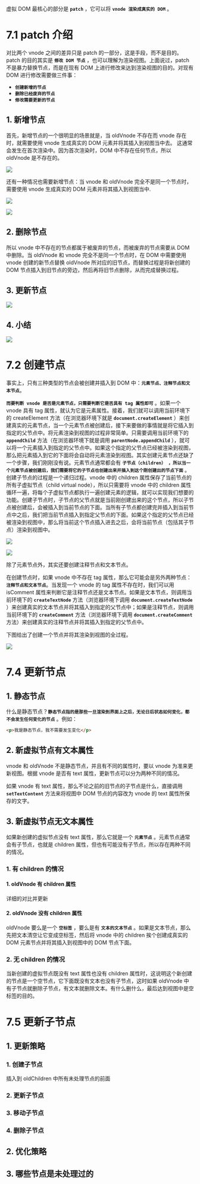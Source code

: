 虚拟 DOM 最核心的部分是 **`patch`** ，它可以将  **`vnode 渲染成真实的 DOM`** 。 



# 7.1 patch 介绍

对比两个 vnode 之间的差异只是 patch 的一部分，这是手段，而不是目的。patch 的目的其实是 **`修改 DOM 节点`** ，也可以理解为渲染视图。上面说过，patch 不是暴力替换节点，而是在现有 DOM 上进行修改来达到渲染视图的目的。对现有 DOM 进行修改需要做三件事：

* **`创建新增的节点`** 
* **`删除已经废弃的节点`** 
* **`修改需要更新的节点`**                                                                                                                                                                                                                                                                                                                                                                                                                                                                        

   

## 1. 新增节点                                      

首先，新增节点的一个很明显的场景就是，当 oldVnode 不存在而 vnode 存在时，就需要使用 vnode 生成真实的 DOM 元素并将其插入到视图当中去。                   这通常会发生在首次渲染中。因为首次渲染时，DOM 中不存在任何节点，所以 oldVnode 是不存在的。 

![](https://github.com/WqhForGitHub/Vue.js/blob/vue2%E6%BA%90%E4%BB%A3%E7%A0%81%E8%A7%A3%E6%9E%90/%E6%B7%B1%E5%85%A5%E6%B5%85%E5%87%BA%20Vue.js/static/7/7.1.png?raw=true)

还有一种情况也需要新增节点：当 vnode 和 oldVnode 完全不是同一个节点时，需要使用 vnode 生成真实的 DOM 元素并将其插入到视图当中.

![](https://github.com/WqhForGitHub/Vue.js/blob/vue2%E6%BA%90%E4%BB%A3%E7%A0%81%E8%A7%A3%E6%9E%90/%E6%B7%B1%E5%85%A5%E6%B5%85%E5%87%BA%20Vue.js/static/7/7.2.png?raw=true)

![](https://github.com/WqhForGitHub/Vue.js/blob/vue2%E6%BA%90%E4%BB%A3%E7%A0%81%E8%A7%A3%E6%9E%90/%E6%B7%B1%E5%85%A5%E6%B5%85%E5%87%BA%20Vue.js/static/7/7.3.png?raw=true)



## 2. 删除节点

所以 vnode 中不存在的节点都属于被废弃的节点，而被废弃的节点需要从 DOM 中删除。当 oldVnode 和 vnode 完全不是同一个节点时，在 DOM 中需要使用 vnode 创建的新节点替换 oldVnode 所对应的旧节点，而替换过程是将新创建的 DOM 节点插入到旧节点的旁边，然后再将旧节点删除，从而完成替换过程。                                                                                                                                                                                                                                                                                                                                                                                                                                                                                                                                                                                                                                       



## 3. 更新节点

![](https://github.com/WqhForGitHub/Vue.js/blob/vue2%E6%BA%90%E4%BB%A3%E7%A0%81%E8%A7%A3%E6%9E%90/%E6%B7%B1%E5%85%A5%E6%B5%85%E5%87%BA%20Vue.js/static/7/7.4.png?raw=true)



## 4. 小结

![](https://github.com/WqhForGitHub/Vue.js/blob/vue2%E6%BA%90%E4%BB%A3%E7%A0%81%E8%A7%A3%E6%9E%90/%E6%B7%B1%E5%85%A5%E6%B5%85%E5%87%BA%20Vue.js/static/7/7.5.png?raw=true)





# 7.2 创建节点

事实上，只有三种类型的节点会被创建并插入到 DOM 中：**`元素节点、注释节点和文本节点`**。                                                                                        

**`而要判断 vnode 是否是元素节点，只需要判断它是否具有 tag 属性即可`** 。如果一个 vnode 具有 tag 属性，就认为它是元素属性。接着，我们就可以调用当前环境下的 createElement 方法（在浏览器环境下就是 **`document.createElement`** ）来创建真实的元素节点，当一个元素节点被创建后，接下来要做的事情就是将它插入到指定的父节点中。将元素渲染到视图的过程非常简单。只需要调用当前环境下的 **`appendChild`** 方法（在浏览器环境下就是调用 **`parentNode.appendChild`** ），就可以将一个元素插入到指定的父节点中。如果这个指定的父节点已经被渲染到视图，那么把元素插入到它的下面将会自动将元素渲染到视图。其实创建元素节点还缺了一个步骤，我们刚刚没有说。元素节点通常都会有 **`子节点（children） ，所以当一个元素节点被创建后，我们需要将它的子节点也创建出来并插入到这个刚创建出的节点下面`** 。创建子节点的过程是一个递归过程。vnode 中的 children 属性保存了当前节点的所有子虚拟节点（child virtual node），所以只需要将 vnode 中的 children 属性循环一遍，将每个子虚拟节点都执行一遍创建元素的逻辑，就可以实现我们想要的                                                                                                                                                                                                                                                                                                                                                                                                                                                                                                                                                                                                                                                                      功能。创建子节点时，子节点的父节点就是当前刚创建出来的这个节点，所以子节点被创建后，会被插入到当前节点的下面。当所有子节点都创建完并插入到当前节点中之后，我们把当前节点插入到指定父节点的下面。如果这个指定的父节点已经被渲染到视图中，那么将当前这个节点插入进去之后，会将当前节点（包括其子节点）渲染到视图中。



![](https://github.com/WqhForGitHub/Vue.js/blob/vue2%E6%BA%90%E4%BB%A3%E7%A0%81%E8%A7%A3%E6%9E%90/%E6%B7%B1%E5%85%A5%E6%B5%85%E5%87%BA%20Vue.js/static/7/7.6.png?raw=true)



![](https://github.com/WqhForGitHub/Vue.js/blob/vue2%E6%BA%90%E4%BB%A3%E7%A0%81%E8%A7%A3%E6%9E%90/%E6%B7%B1%E5%85%A5%E6%B5%85%E5%87%BA%20Vue.js/static/7/7.7.png?raw=true)

除了元素节点外，其实还要创建注释节点和文本节点。

在创建节点时，如果 vnode 中不存在 tag 属性，那么它可能会是另外两种节点：**`注释节点和文本节点`**。当发现一个 vnode 的 tag 属性不存在时，我们可以用 isComment 属性来判断它是注释节点还是文本节点。如果是文本节点，则调用当前环境下的 **`createTextNode`** 方法（浏览器环境下调用 **`document.createTextNode`** ）来创建真实的文本节点并将其插入到指定的父节点中；如果是注释节点，则调用当前环境下的 **`createComment`** 方法（浏览器环境下调用 **`document.createComment`** 方法）来创建真实的注释节点并将其插入到指定的父节点中。



下图给出了创建一个节点并将其渲染到视图的全过程。

![](https://github.com/WqhForGitHub/Vue.js/blob/vue2%E6%BA%90%E4%BB%A3%E7%A0%81%E8%A7%A3%E6%9E%90/%E6%B7%B1%E5%85%A5%E6%B5%85%E5%87%BA%20Vue.js/static/7/7.8.png?raw=true)



# 7.4 更新节点                                               



## 1. 静态节点

什么是静态节点？**`静态节点指的是那些一旦渲染到界面上之后，无论日后状态如何变化，都不会发生任何变化的节点`**                                                                                                                                                                                                                                                                                                                                                                                                                                                                                         。例如：

```html
<p>我是静态节点，我不需要发生变化</p>
```



## 2. 新虚拟节点有文本属性                                                                                                                      

vnode 和 oldVnode 不是静态节点，并且有不同的属性时，要以 vnode 为准来更新视图。根据 vnode 是否有 text 属性，更新节点可以分为两种不同的情况。

如果 vnode 有 text 属性，那么不论之前的旧节点的子节点是什么，直接调用 **`setTextContent`**  方法来将视图中 DOM 节点的内容改为 vnode 的 text 属性所保存的文字。                                                                                                                                                                                                                                                                    



## 3. 新虚拟节点无文本属性

如果新创建的虚拟节点没有 text 属性，那么它就是一个 **`元素节点`** 。元素节点通常会有子节点，也就是 children 属性，但也有可能没有子节点，所以存在两种不同的情况。



### 1. 有 children 的情况

#### 1. oldVnode 有 children 属性

详细的对比并更新                                                                                                                                                                 



#### 2. oldVnode 没有 children 属性

oldVnode 要么是一个 **`空标签`** ，要么是有 **`文本的文本节点`** 。如果是文本节点，那么先把文本清空让它变成空标签，然后将 vnode 中的 children 挨个创建成真实的 DOM 元素节点并将其插入到视图中的 DOM 节点下面。                                                                                                                                                                                                                                                             



### 2. 无 children 的情况

当新创建的虚拟节点既没有 text 属性也没有 children 属性时，这说明这个新创建的节点是一个空节点，它下面既没有文本也没有子节点，这时如果 oldVnode 中有子节点就删除子节点，有文本就删除文本。有什么删什么，最后达到视图中是空标签的目的。





# 7.5 更新子节点



## 1. 更新策略



### 1. 创建子节点                      

插入到 oldChildren 中所有未处理节点的前面

### 2. 更新子节点



### 3. 移动子节点



### 4. 删除子节点                                                                                                                                                                                                                                                                 



## 2. 优化策略

  





## 3. 哪些节点是未处理过的

​                                                                                                                                                                                                                                                                                                                                                                                                                                                                                                                                                                                                                                                                                                                                                                                                                                                                                                                                                                                                                                                                                                                                                                                                                                                                                                                                                                                                                                                                                                                                                                                                                                                                                                                                                                                                                                                                                                                                                                                                                                                                                                                                                                                                                                                                                                                                                                                                                                                                                                                                                                                                                                                                                                                                                                                                                                                                                                                                                                                                                                                                                                                                                                                                                                                                                                                                                                                                                                                                                                                                                                                                                                                                                                                                                                                                                                                                                                                                                                                                                                                                                                                                                                                                                                                                                                                                                                                                                                                                                                                                                                                                                                                                                                                                                                                                                                                                                                                                                                                                                                                                                                                                                                                                                                                                                                                                                                                                                                                                                                                                                                                                                                                                                                                                                                                                                                                                                                                                                                                                                                                                                                                                                                                                                                                                                                                                                                                                                                                                                                                                                                                                                                                                                                                                                                                                                                                                                                                                                                                                                                                                                                                                                                                                                                                                                                     